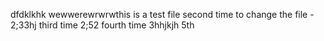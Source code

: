 dfdklkhk
wewwerewrwrwthis is a test file
second time to change the file - 2;33hj
third time 2;52
fourth time 3hhjkjh
5th
